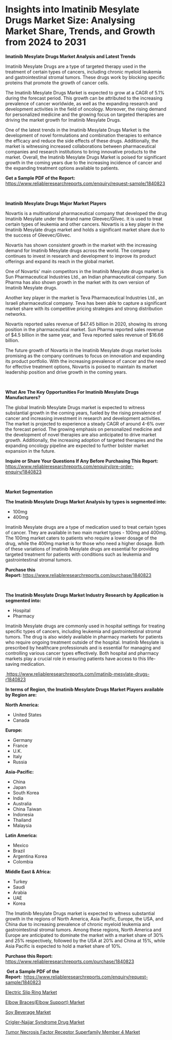 <p><h1>Insights into Imatinib Mesylate Drugs Market Size: Analysing Market Share, Trends, and Growth from 2024 to 2031</h1></p><p><strong>Imatinib Mesylate Drugs Market Analysis and Latest Trends</strong></p>
<p><p>Imatinib Mesylate Drugs are a type of targeted therapy used in the treatment of certain types of cancers, including chronic myeloid leukemia and gastrointestinal stromal tumors. These drugs work by blocking specific proteins that promote the growth of cancer cells.</p><p>The Imatinib Mesylate Drugs Market is expected to grow at a CAGR of 5.1% during the forecast period. This growth can be attributed to the increasing prevalence of cancer worldwide, as well as the expanding research and development activities in the field of oncology. Moreover, the rising demand for personalized medicine and the growing focus on targeted therapies are driving the market growth for Imatinib Mesylate Drugs.</p><p>One of the latest trends in the Imatinib Mesylate Drugs Market is the development of novel formulations and combination therapies to enhance the efficacy and reduce the side effects of these drugs. Additionally, the market is witnessing increased collaborations between pharmaceutical companies and research institutions to bring innovative products to the market. Overall, the Imatinib Mesylate Drugs Market is poised for significant growth in the coming years due to the increasing incidence of cancer and the expanding treatment options available to patients.</p></p>
<p><strong>Get a Sample PDF of the Report:&nbsp;</strong> <a href="https://www.reliableresearchreports.com/enquiry/request-sample/1840823">https://www.reliableresearchreports.com/enquiry/request-sample/1840823</a></p>
<p>&nbsp;</p>
<p><strong>Imatinib Mesylate Drugs Major Market Players</strong></p>
<p><p>Novartis is a multinational pharmaceutical company that developed the drug Imatinib Mesylate under the brand name Gleevec/Glivec. It is used to treat certain types of leukemia and other cancers. Novartis is a key player in the Imatinib Mesylate drugs market and holds a significant market share due to the success of Gleevec/Glivec.</p><p>Novartis has shown consistent growth in the market with the increasing demand for Imatinib Mesylate drugs across the world. The company continues to invest in research and development to improve its product offerings and expand its reach in the global market.</p><p>One of Novartis' main competitors in the Imatinib Mesylate drugs market is Sun Pharmaceutical Industries Ltd., an Indian pharmaceutical company. Sun Pharma has also shown growth in the market with its own version of Imatinib Mesylate drugs.</p><p>Another key player in the market is Teva Pharmaceutical Industries Ltd., an Israeli pharmaceutical company. Teva has been able to capture a significant market share with its competitive pricing strategies and strong distribution networks.</p><p>Novartis reported sales revenue of $47.45 billion in 2020, showing its strong position in the pharmaceutical market. Sun Pharma reported sales revenue of $4.5 billion in the same year, and Teva reported sales revenue of $16.66 billion.</p><p>The future growth of Novartis in the Imatinib Mesylate drugs market looks promising as the company continues to focus on innovation and expanding its product portfolio. With the increasing prevalence of cancer and the need for effective treatment options, Novartis is poised to maintain its market leadership position and drive growth in the coming years.</p></p>
<p>&nbsp;</p>
<p><strong>What Are The Key Opportunities For Imatinib Mesylate Drugs Manufacturers?</strong></p>
<p><p>The global Imatinib Mesylate Drugs market is expected to witness substantial growth in the coming years, fueled by the rising prevalence of cancer and increasing investment in research and development activities. The market is projected to experience a steady CAGR of around 4-6% over the forecast period. The growing emphasis on personalized medicine and the development of novel therapies are also anticipated to drive market growth. Additionally, the increasing adoption of targeted therapies and the expanding oncology pipeline are expected to further bolster market expansion in the future.</p></p>
<p><strong>Inquire or Share Your Questions If Any Before Purchasing This Report:</strong> <a href="https://www.reliableresearchreports.com/enquiry/pre-order-enquiry/1840823">https://www.reliableresearchreports.com/enquiry/pre-order-enquiry/1840823</a></p>
<p>&nbsp;</p>
<p><strong>Market Segmentation</strong></p>
<p><strong>The Imatinib Mesylate Drugs Market Analysis by types is segmented into:</strong></p>
<p><ul><li>100mg</li><li>400mg</li></ul></p>
<p><p>Imatinib Mesylate drugs are a type of medication used to treat certain types of cancer. They are available in two main market types - 100mg and 400mg. The 100mg market caters to patients who require a lower dosage of the drug, while the 400mg market is for those who need a higher dosage. Both of these variations of Imatinib Mesylate drugs are essential for providing targeted treatment for patients with conditions such as leukemia and gastrointestinal stromal tumors.</p></p>
<p><strong>Purchase this Report:&nbsp;</strong><a href="https://www.reliableresearchreports.com/purchase/1840823">https://www.reliableresearchreports.com/purchase/1840823</a></p>
<p>&nbsp;</p>
<p><strong>The Imatinib Mesylate Drugs Market Industry Research by Application is segmented into:</strong></p>
<p><ul><li>Hospital</li><li>Pharmacy</li></ul></p>
<p><p>Imatinib Mesylate drugs are commonly used in hospital settings for treating specific types of cancers, including leukemia and gastrointestinal stromal tumors. The drug is also widely available in pharmacy markets for patients who require ongoing treatment outside of the hospital. Imatinib Mesylate is prescribed by healthcare professionals and is essential for managing and controlling various cancer types effectively. Both hospital and pharmacy markets play a crucial role in ensuring patients have access to this life-saving medication.</p></p>
<p><a href="https://www.reliableresearchreports.com/imatinib-mesylate-drugs-r1840823">&nbsp;https://www.reliableresearchreports.com/imatinib-mesylate-drugs-r1840823</a></p>
<p><strong>In terms of Region, the Imatinib Mesylate Drugs Market Players available by Region are:</strong></p>
<p>
    <p> <strong> North America: </strong>
        <ul>
            <li>United States</li>
            <li>Canada</li>
        </ul>
        </p> 
    <p> <strong> Europe: </strong>
        <ul>
            <li>Germany</li>
            <li>France</li>
            <li>U.K.</li>
            <li>Italy</li>
            <li>Russia</li>
        </ul>
        </p> 
    <p> <strong> Asia-Pacific: </strong>
        <ul>
            <li>China</li>
            <li>Japan</li>
            <li>South Korea</li>
            <li>India</li>
            <li>Australia</li>
            <li>China Taiwan</li>
            <li>Indonesia</li>
            <li>Thailand</li>
            <li>Malaysia</li>
        </ul>
        </p> 
    <p> <strong> Latin America: </strong>
        <ul>
            <li>Mexico</li>
            <li>Brazil</li>
            <li>Argentina Korea</li>
            <li>Colombia</li>
        </ul>
        </p> 
    <p> <strong> Middle East & Africa: </strong>
        <ul>
            <li>Turkey</li>
            <li>Saudi</li>
            <li>Arabia</li>
            <li>UAE</li>
            <li>Korea</li>
        </ul>
    </p>
    </p>
<p><p>The Imatinib Mesylate Drugs market is expected to witness substantial growth in the regions of North America, Asia Pacific, Europe, the USA, and China due to increasing prevalence of chronic myeloid leukemia and gastrointestinal stromal tumors. Among these regions, North America and Europe are anticipated to dominate the market with a market share of 30% and 25% respectively, followed by the USA at 20% and China at 15%, while Asia Pacific is expected to hold a market share of 10%.</p></p>
<p><strong>Purchase this Report: </strong><a href="https://www.reliableresearchreports.com/purchase/1840823">https://www.reliableresearchreports.com/purchase/1840823</a></p>
<p>&nbsp;<strong>Get a Sample PDF of the Report:&nbsp;&nbsp;</strong><a href="https://www.reliableresearchreports.com/enquiry/request-sample/1840823">https://www.reliableresearchreports.com/enquiry/request-sample/1840823</a></p>
<p><strong></strong></p>
<p><p><a href="https://www.linkedin.com/pulse/electric-slip-ring-market-global-regional-analysis-isyqc?trackingId=%2BNfGh1jySmOiGHUgZ9AYqQ%3D%3D">Electric Slip Ring Market</a></p><p><a href="https://www.linkedin.com/pulse/global-elbow-braceselbow-support-market-size-share-analysis-zcbfc?trackingId=5RT1qLE8QMijP%2BQhMN6x5g%3D%3D">Elbow Braces(Elbow Support) Market</a></p><p><a href="https://www.linkedin.com/pulse/soy-beverage-industry-analysis-report-its-market-size-growing-nbcbf?trackingId=5LNDqAaJSRmDbkg%2Bsb3SVw%3D%3D">Soy Beverage Market</a></p><p><a href="https://github.com/CliffMedina6/Market-Research-Report-List-6/blob/main/crigler-najjar-syndrome-drug-market.md">Crigler-Najjar Syndrome Drug Market</a></p><p><a href="https://github.com/provorikovar/Market-Research-Report-List-5/blob/main/tumor-necrosis-factor-receptor-superfamily-member-4-market.md">Tumor Necrosis Factor Receptor Superfamily Member 4 Market</a></p></p>